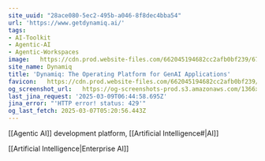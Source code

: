 ```yaml
---
site_uuid: "28ace080-5ec2-495b-a046-8f8dec4bba54"
url: 'https://www.getdynamiq.ai/'
tags:
- AI-Toolkit
- Agentic-AI
- Agentic-Workspaces
image:   https://cdn.prod.website-files.com/662045194682cc2afb0bf239/67600414bd8f3aac9a49513b_Dynamiq_metaImage_dark_2.webp
site_name: Dynamiq
title: 'Dynamiq: The Operating Platform for GenAI Applications'
favicon:   https://cdn.prod.website-files.com/662045194682cc2afb0bf239/66254cdc26ce718685df88e4_Favicon_Dynamiq.png
og_screenshot_url:   https://og-screenshots-prod.s3.amazonaws.com/1366x768/80/false/52794d25193bad219c094ed8870157302fbb2692cb28a0e97d3dc55f3ff77c57.jpeg
last_jina_request: '2025-03-09T06:44:58.695Z'
jina_error: "'HTTP error! status: 429'"
og_last_fetch: 2025-03-07T05:20:56.443Z
---
```

[[Agentic AI]] development platform, [[Artificial Intelligence#|AI]]

[[Artificial Intelligence|Enterprise AI]]
